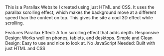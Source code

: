 
This is a Parallax Website I created using just HTML and CSS. It uses the parallax scrolling effect, which makes the background move at a different speed than the content on top. This gives the site a cool 3D effect while scrolling.

Features
Parallax Effect: A fun scrolling effect that adds depth.
Responsive Design: Works well on phones, tablets, and desktops.
Simple and Clean Design: Easy to use and nice to look at.
No JavaScript Needed: Built with just HTML and CSS
